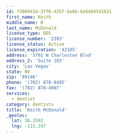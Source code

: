 ```yaml
---
id: f386943d-3ff6-435f-be6b-6e6dd45d1b31
first_name: Keith
middle_name: B
last_name: McDonald
license_type: DDS
license_number: '2393'
license_status: Active
license_expiration: '42185'
address: '5701 W Charleston Blvd'
address_2: 'Suite 103'
city: 'Las Vegas'
state: NV
zip: '89146'
phone: '(702) 870-8485'
fax: '(702) 878-4907'
services:
  - dentist
category: dentists
title: 'Keith McDonald'
_geoloc:
  lat: 36.1592
  lng: -115.247
---
```

